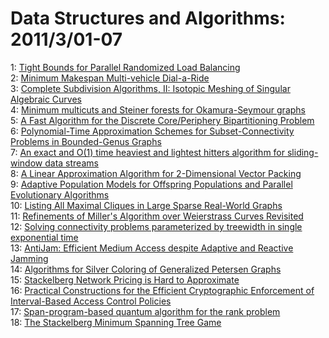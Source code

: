 # Data Structures and Algorithms: 2011/3/01-07  
1: [Tight Bounds for Parallel Randomized Load Balancing](https://doi.org/10.48550/arXiv.1102.5425)  
2: [Minimum Makespan Multi-vehicle Dial-a-Ride](https://doi.org/10.48550/arXiv.1102.5450)  
3: [Complete Subdivision Algorithms, II: Isotopic Meshing of Singular  Algebraic Curves](https://doi.org/10.48550/arXiv.1102.5463)  
4: [Minimum multicuts and Steiner forests for Okamura-Seymour graphs](https://doi.org/10.48550/arXiv.1102.5478)  
5: [A Fast Algorithm for the Discrete Core/Periphery Bipartitioning Problem](https://doi.org/10.48550/arXiv.1102.5511)  
6: [Polynomial-Time Approximation Schemes for Subset-Connectivity Problems  in Bounded-Genus Graphs](https://doi.org/10.48550/arXiv.0902.1043)  
7: [An exact and O(1) time heaviest and lightest hitters algorithm for  sliding-window data streams](https://doi.org/10.48550/arXiv.1103.0116)  
8: [A Linear Approximation Algorithm for 2-Dimensional Vector Packing](https://doi.org/10.48550/arXiv.1103.0260)  
9: [Adaptive Population Models for Offspring Populations and Parallel  Evolutionary Algorithms](https://doi.org/10.48550/arXiv.1102.0588)  
10: [Listing All Maximal Cliques in Large Sparse Real-World Graphs](https://doi.org/10.48550/arXiv.1103.0318)  
11: [Refinements of Miller's Algorithm over Weierstrass Curves Revisited](https://doi.org/10.48550/arXiv.1103.0337)  
12: [Solving connectivity problems parameterized by treewidth in single  exponential time](https://doi.org/10.48550/arXiv.1103.0534)  
13: [AntiJam: Efficient Medium Access despite Adaptive and Reactive Jamming](https://doi.org/10.48550/arXiv.1007.4389)  
14: [Algorithms for Silver Coloring of Generalized Petersen Graphs](https://doi.org/10.48550/arXiv.1102.1123)  
15: [Stackelberg Network Pricing is Hard to Approximate](https://doi.org/10.48550/arXiv.0812.0320)  
16: [Practical Constructions for the Efficient Cryptographic Enforcement of  Interval-Based Access Control Policies](https://doi.org/10.48550/arXiv.1005.4993)  
17: [Span-program-based quantum algorithm for the rank problem](https://doi.org/10.48550/arXiv.1103.0842)  
18: [The Stackelberg Minimum Spanning Tree Game](https://doi.org/10.48550/arXiv.cs/0703019)  